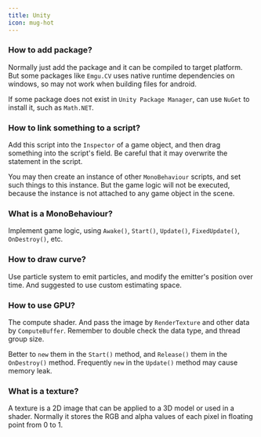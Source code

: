 ```yaml
---
title: Unity
icon: mug-hot
---
```


### How to add package?

Normally just add the package and it can be compiled to target platform. But some packages like `Emgu.CV` uses native runtime dependencies on windows, so may not work when building files for android.

If some package does not exist in `Unity Package Manager`, can use `NuGet` to install it, such as `Math.NET`.

### How to link something to a script?

Add this script into the `Inspector` of a game object, and then drag something into the script's field. Be careful that it may overwrite the statement in the script.

You may then create an instance of other `MonoBehaviour` scripts, and set such things to this instance. But the game logic will not be executed, because the instance is not attached to any game object in the scene.

### What is a MonoBehaviour?

Implement game logic, using `Awake()`, `Start()`, `Update()`, `FixedUpdate()`, `OnDestroy()`, etc.

### How to draw curve?

Use particle system to emit particles, and modify the emitter's position over time. And suggested to use custom estimating space.

### How to use GPU?

The compute shader. And pass the image by `RenderTexture` and other data by `ComputeBuffer`. Remember to double check the data type, and thread group size.

Better to `new` them in the `Start()` method, and `Release()` them in the `OnDestroy()` method. Frequently `new` in the `Update()` method may cause memory leak.

### What is a texture?

A texture is a 2D image that can be applied to a 3D model or used in a shader. Normally it stores the RGB and alpha values of each pixel in floating point from 0 to 1.